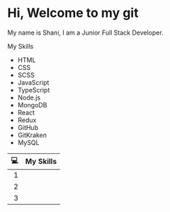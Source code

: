 # Hi, Welcome to my git
My name is Shani, I am a Junior Full Stack Developer.

 My Skills

* HTML
* CSS
* SCSS
* JavaScript
* TypeScript
* Node.js
* MongoDB
* React
* Redux
* GitHub
* GitKraken
* MySQL



|  :computer:    | My Skills|
|-----:|----------|
|     1|          |
|     2|          |
|     3|          |
